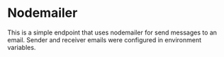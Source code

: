 # Nodemailer

This is a simple endpoint that uses nodemailer for send messages to an email.
Sender and receiver emails were configured in environment variables.

